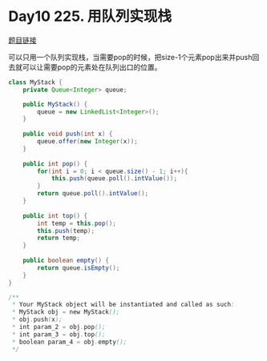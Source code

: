 # Day10 225. 用队列实现栈

[题目链接](https://leetcode.cn/problems/implement-stack-using-queues/description/)

可以只用一个队列实现栈，当需要pop的时候，把size-1个元素pop出来并push回去就可以让需要pop的元素处在队列出口的位置。

```java
class MyStack {
    private Queue<Integer> queue;

    public MyStack() {
        queue = new LinkedList<Integer>();
    }
    
    public void push(int x) {
        queue.offer(new Integer(x));
    }
    
    public int pop() {
        for(int i = 0; i < queue.size() - 1; i++){
            this.push(queue.poll().intValue());
        }
        return queue.poll().intValue();
    }
    
    public int top() {
        int temp = this.pop();
        this.push(temp);
        return temp;
    }
    
    public boolean empty() {
        return queue.isEmpty();
    }
}

/**
 * Your MyStack object will be instantiated and called as such:
 * MyStack obj = new MyStack();
 * obj.push(x);
 * int param_2 = obj.pop();
 * int param_3 = obj.top();
 * boolean param_4 = obj.empty();
 */
```